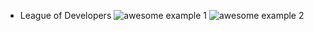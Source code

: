 * League of Developers
![awesome example 1](http://s.twosphere.ru/screenshots/17_52_21.png)
![awesome example 2](http://s.twosphere.ru/screenshots/17_52_21.png)
